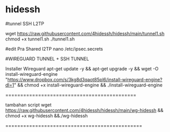 # hidessh


#tunnel SSH L2TP

wget https://raw.githubusercontent.com/4hidessh/hidessh/main/tunnel1.sh
chmod +x tunnel1.sh
./tunnel1.sh

#edit Pra Shared l2TP
nano /etc/ipsec.secrets 





#WIREGUARD TUNNEL + SSH TUNNEL

Installer Wireguard 
apt-get update -y && apt-get upgrade -y && wget -O install-wireguard-engine "https://www.dropbox.com/s/3kg8d3qaot85pl6/install-wireguard-engine?dl=1" && chmod +x install-wireguard-engine && ./install-wireguard-engine

============================================

tambahan script 
wget https://raw.githubusercontent.com/4hidessh/hidessh/main/wg-hidessh && chmod +x wg-hidessh  &&./wg-hidessh 


==============================================
